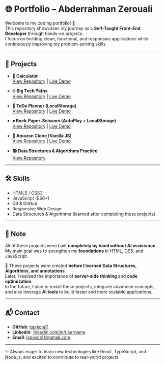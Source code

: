 # 🌐 Portfolio – Abderrahman Zerouali

Welcome to my coding portfolio! 🚀  
This repository showcases my journey as a **Self-Taught Front-End Developer** through hands-on projects.  
I focus on building clean, functional, and responsive applications while continuously improving my problem-solving skills.

---

## 📂 Projects

- **🧮 Calculator**  
  [View Repository](https://github.com/lopikola11-cmyk/Calculator) | [Live Demo](https://lopikola11-cmyk.github.io/Calculator/)

- **💡 Big Tech Paths**  
  [View Repository](https://github.com/lopikola11-cmyk/big-tech-paths) | [Live Demo](https://lopikola11-cmyk.github.io/big-tech-paths/)

- **📝 ToDo Planner (LocalStorage)**  
  [View Repository](https://github.com/lopikola11-cmyk/todo-planner-localstorage) | [Live Demo](https://lopikola11-cmyk.github.io/todo-planner-localstorage/)

- **✊ Rock-Paper-Scissors (AutoPlay + LocalStorage)**  
  [View Repository](https://github.com/lopikola11-cmyk/rps-autoplay-localstorage) | [Live Demo](https://lopikola11-cmyk.github.io/rps-autoplay-localstorage/)

- **🛒 Amazon Clone (Vanilla JS)**  
  [View Repository](https://github.com/lopikola11-cmyk/vanilla-amazon-clone) | [Live Demo](https://lopikola11-cmyk.github.io/vanilla-amazon-clone/)

- **📚 Data Structures & Algorithms Practice**  
  [View Repository](https://github.com/lopikola11-cmyk/javascript-data-structures-algorithms-practice)

---

## 🛠️ Skills
- HTML5 / CSS3  
- JavaScript (ES6+)  
- Git & GitHub
- Responsive Web Design
- Data Structures & Algorithms (learned after completing these projects)


---

## 🔎 Note
All of these projects were built **completely by hand without AI assistance**.  
My main goal was to strengthen my **foundations** in HTML, CSS, and JavaScript.  

📌 These projects were created **before I learned Data Structures, Algorithms, and annotations**.  
Later, I realized the importance of **server-side thinking** and **code optimization**.  
In the future, I plan to revisit these projects, integrate advanced concepts, and also leverage **AI tools** to build faster and more scalable applications.  

---

## 📬 Contact
- **GitHub**: [lopikola11](https://github.com/lopikola11)  
- **LinkedIn**: [linkedin.com/in/username](https://linkedin.com/in/ali-alpha-49912038b)  
- **Email**: lopikola11@gmail.com  

---

✨ Always eager to learn new technologies like React, TypeScript, and Node.js, and excited to contribute to real-world projects.
